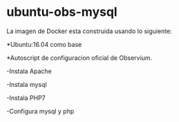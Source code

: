 # ubuntu-obs-mysql
La imagen de Docker esta construida usando lo siguiente:

*Ubuntu:16.04 como base

*Autoscript de configuracion oficial de Observium.

 -Instala Apache
 
 -Instala mysql
 
 -Instala PHP7
 
 -Configura mysql y php
 

